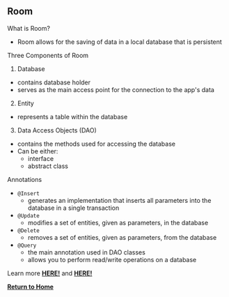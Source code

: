 ## Room

What is Room?
- Room allows for the saving of data in a local database that is persistent

Three Components of Room  
1. Database
  - contains database holder
  - serves as the main access point for the connection to the app's data

2. Entity
  - represents a table within the database

3. Data Access Objects (DAO)
  - contains the methods used for accessing the database
  - Can be either:
      - interface
      - abstract class

Annotations
  - `@Insert`
    - generates an implementation that inserts all parameters into the database in a single transaction
  - `@Update`
    - modifies a set of entities, given as parameters, in the database  
  - `@Delete`
    - removes a set of entities, given as parameters, from the database
  - `@Query`
    - the main annotation used in DAO classes
    - allows you to perform read/write operations on a database


Learn more [**HERE!**](https://developer.android.com/training/data-storage/room) and [**HERE!**](https://developer.android.com/training/data-storage/room/accessing-data#java)


[**Return to Home**](README.md)